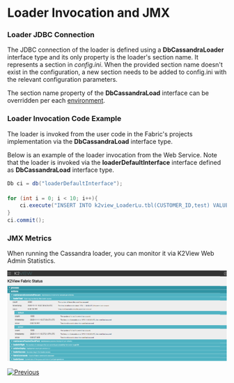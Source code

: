 # Loader Invocation and JMX

### Loader JDBC Connection

The JDBC connection of the loader is defined using a **DbCassandraLoader** interface type and its only property is the loader's section name. It represents a section in *config.ini*. When the provided section name doesn't exist in the configuration, a new section needs to be added to config.ini with the relevant configuration parameters.

The section name property of the **DbCassandraLoad** interface can be overridden per each [environment](/articles/25_environments/01_environments_overview.md).

### Loader Invocation Code Example

The loader is invoked from the user code in the Fabric's projects implementation via the **DbCassandraLoad** interface type.

Below is an example of the loader invocation from the Web Service. Note that the loader is invoked via the **loaderDefaultInterface** interface defined as **DbCassandraLoad** interface type.

~~~java
Db ci = db("loaderDefaultInterface");

for (int i = 0; i < 10; i++){
    ci.execute("INSERT INTO k2view_LoaderLu.tbl(CUSTOMER_ID,test) VALUES ('2','McLoaderPopulation"+i+"');");    
}
ci.commit();
~~~

### JMX Metrics

When running the Cassandra loader, you can monitor it via K2View Web Admin Statistics.

![image](images/28_loader_stat.png)



[![Previous](/articles/images/Previous.png)](03_loader_configuration.md)
